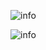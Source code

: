 <!--
### Hi there 👋


**PRaichu/PRaichu** is a ✨ _special_ ✨ repository because its `README.md` (this file) appears on your GitHub profile.

Here are some ideas to get you started:

- 🔭 I’m currently working on ...
- 🌱 I’m currently learning ...
- 👯 I’m looking to collaborate on ...
- 🤔 I’m looking for help with ...
- 💬 Ask me about ...
- 📫 How to reach me: ...
- 😄 Pronouns: ...
- ⚡ Fun fact: ...
-->

![info](https://github-readme-stats.vercel.app/api?username=PRaichu&show_icons=true&count_private=true&hide=prs&theme=default_repocard&theme=vue-dark)

![info](https://github-readme-stats.vercel.app/api/top-langs/?username=hsiangfeng&layout=compact&theme=vue-dark)
